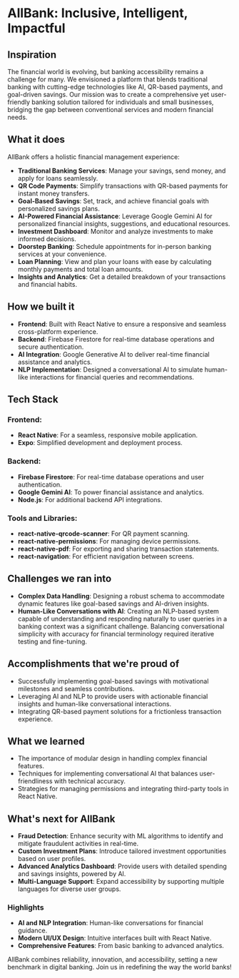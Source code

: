 # AllBank: Inclusive, Intelligent, Impactful


## Inspiration
The financial world is evolving, but banking accessibility remains a challenge for many. We envisioned a platform that blends traditional banking with cutting-edge technologies like AI, QR-based payments, and goal-driven savings. Our mission was to create a comprehensive yet user-friendly banking solution tailored for individuals and small businesses, bridging the gap between conventional services and modern financial needs.

## What it does
AllBank offers a holistic financial management experience:
- **Traditional Banking Services**: Manage your savings, send money, and apply for loans seamlessly.
- **QR Code Payments**: Simplify transactions with QR-based payments for instant money transfers.
- **Goal-Based Savings**: Set, track, and achieve financial goals with personalized savings plans.
- **AI-Powered Financial Assistance**: Leverage Google Gemini AI for personalized financial insights, suggestions, and educational resources.
- **Investment Dashboard**: Monitor and analyze investments to make informed decisions.
- **Doorstep Banking**: Schedule appointments for in-person banking services at your convenience.
- **Loan Planning**: View and plan your loans with ease by calculating monthly payments and total loan amounts.
- **Insights and Analytics**: Get a detailed breakdown of your transactions and financial habits.

## How we built it
- **Frontend**: Built with React Native to ensure a responsive and seamless cross-platform experience.
- **Backend**: Firebase Firestore for real-time database operations and secure authentication.
- **AI Integration**: Google Generative AI to deliver real-time financial assistance and analytics.
- **NLP Implementation**: Designed a conversational AI to simulate human-like interactions for financial queries and recommendations.

## Tech Stack
### Frontend:
- **React Native**: For a seamless, responsive mobile application.
- **Expo**: Simplified development and deployment process.
  
### Backend:
- **Firebase Firestore**: For real-time database operations and user authentication.
- **Google Gemini AI**: To power financial assistance and analytics.
- **Node.js**: For additional backend API integrations.

### Tools and Libraries:
- **react-native-qrcode-scanner**: For QR payment scanning.
- **react-native-permissions**: For managing device permissions.
- **react-native-pdf**: For exporting and sharing transaction statements.
- **react-navigation**: For efficient navigation between screens.

## Challenges we ran into
- **Complex Data Handling**: Designing a robust schema to accommodate dynamic features like goal-based savings and AI-driven insights.
- **Human-Like Conversations with AI**: Creating an NLP-based system capable of understanding and responding naturally to user queries in a banking context was a significant challenge. Balancing conversational simplicity with accuracy for financial terminology required iterative testing and fine-tuning.

## Accomplishments that we're proud of
- Successfully implementing goal-based savings with motivational milestones and seamless contributions.
- Leveraging AI and NLP to provide users with actionable financial insights and human-like conversational interactions.
- Integrating QR-based payment solutions for a frictionless transaction experience.

## What we learned
- The importance of modular design in handling complex financial features.
- Techniques for implementing conversational AI that balances user-friendliness with technical accuracy.
- Strategies for managing permissions and integrating third-party tools in React Native.

## What's next for AllBank
- **Fraud Detection**: Enhance security with ML algorithms to identify and mitigate fraudulent activities in real-time.
- **Custom Investment Plans**: Introduce tailored investment opportunities based on user profiles.
- **Advanced Analytics Dashboard**: Provide users with detailed spending and savings insights, powered by AI.
- **Multi-Language Support**: Expand accessibility by supporting multiple languages for diverse user groups.

### Highlights
- **AI and NLP Integration**: Human-like conversations for financial guidance.
- **Modern UI/UX Design**: Intuitive interfaces built with React Native.
- **Comprehensive Features**: From basic banking to advanced analytics.

AllBank combines reliability, innovation, and accessibility, setting a new benchmark in digital banking. Join us in redefining the way the world banks!
